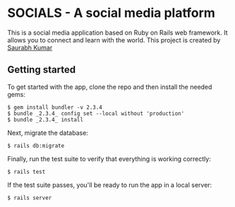 # SOCIALS - A social media platform

This is a social media application based on Ruby on Rails web framework.
It allows you to connect and learn with the world.
This project is created by [Saurabh Kumar](https://www.linkedin.com/in/saurabh-kumar-aa89001ab/)

## Getting started

To get started with the app, clone the repo and then install the needed gems:

```
$ gem install bundler -v 2.3.4
$ bundle _2.3.4_ config set --local without 'production'
$ bundle _2.3.4_ install
```

Next, migrate the database:

```
$ rails db:migrate
```

Finally, run the test suite to verify that everything is working correctly:

```
$ rails test
```

If the test suite passes, you'll be ready to run the app in a local server:

```
$ rails server
```
